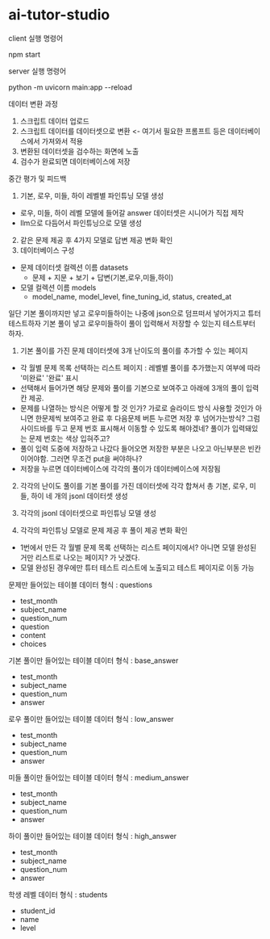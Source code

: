 # ai-tutor-studio

client 실행 명령어

npm start

server 실행 명령어

python -m uvicorn main:app --reload



데이터 변환 과정
1. 스크립트 데이터 업로드
2. 스크립트 데이터를 데이터셋으로 변환 <- 여기서 필요한 프롬프트 등은 데이터베이스에서 가져와서 적용
3. 변환된 데이터셋을 검수하는 화면에 노출
4. 검수가 완료되면 데이터베이스에 저장


중간 평가 및 피드백
1. 기본, 로우, 미들, 하이 레벨별 파인튜닝 모델 생성
  - 로우, 미들, 하이 레벨 모델에 들어갈 answer 데이터셋은 시니어가 직접 제작
  - llm으로 다듬어서 파인튜닝으로 모델 생성
2. 같은 문제 제공 후 4가지 모델로 답변 제공 변화 확인
3. 데이터베이스 구성
  - 문제 데이터셋 컬렉션 이름 datasets
    - 문제 + 지문 + 보기 + 답변(기본,로우,미들,하이)
  - 모델 컬렉션 이름 models
    - model_name, model_level, fine_tuning_id, status, created_at


일단 기본 풀이까지만 넣고 로우미들하이는 나중에 json으로 덤프떠서 넣어가지고 튜터 테스트하자
기본 풀이 넣고 로우미들하이 풀이 입력해서 저장할 수 있는지 테스트부터 하자.

1. 기본 풀이를 가진 문제 데이터셋에 3개 난이도의 풀이를 추가할 수 있는 페이지
  - 각 월별 문제 목록 선택하는 리스트 페이지 : 레벨별 풀이를 추가했는지 여부에 따라 '미완료' '완료' 표시
  - 선택해서 들어가면 해당 문제와 풀이를 기본으로 보여주고 아래에 3개의 풀이 입력 칸 제공.
  - 문제를 나열하는 방식은 어떻게 할 것 인가? 가로로 슬라이드 방식 사용할 것인가 아니면 한문제씩 보여주고 완료 후 다음문제 버튼 누르면 저장 후 넘어가는방식? 그럼 사이드바를 두고 문제 번호 표시해서 이동할 수 있도록 해야겠네? 풀이가 입력돼있는 문제 번호는 색상 입혀주고?
  - 풀이 입력 도중에 저장하고 나갔다 들어오면 저장한 부분은 나오고 아닌부분은 빈칸이어야함. 그러면 무조건 put을 써야하나?
  - 저장을 누르면 데이터베이스에 각각의 풀이가 데이터베이스에 저장됨

2. 각각의 난이도 풀이를 기본 풀이를 가진 데이터셋에 각각 합쳐서 총 기본, 로우, 미들, 하이 네 개의 jsonl 데이터셋 생성

3. 각각의 jsonl 데이터셋으로 파인튜닝 모델 생성

4. 각각의 파인튜닝 모델로 문제 제공 후 풀이 제공 변화 확인
  - 1번에서 만든 각 월별 문제 목록 선택하는 리스트 페이지에서? 아니면 모델 완성된거만 리스트로 나오는 페이지? 가 낫겠다.
  - 모델 완성된 경우에만 튜터 테스트 리스트에 노출되고 테스트 페이지로 이동 가능


문제만 들어있는 테이블 데이터 형식 : questions
  - test_month
  - subject_name
  - question_num
  - question
  - content
  - choices

기본 풀이만 들어있는 테이블 데이터 형식 : base_answer
  - test_month
  - subject_name
  - question_num
  - answer

로우 풀이만 들어있는 테이블 데이터 형식 : low_answer
  - test_month
  - subject_name
  - question_num
  - answer

미들 풀이만 들어있는 테이블 데이터 형식 : medium_answer
  - test_month
  - subject_name
  - question_num
  - answer

하이 풀이만 들어있는 테이블 데이터 형식 : high_answer
  - test_month
  - subject_name
  - question_num
  - answer

학생 레벨 데이터 형식 : students
  - student_id
  - name
  - level
